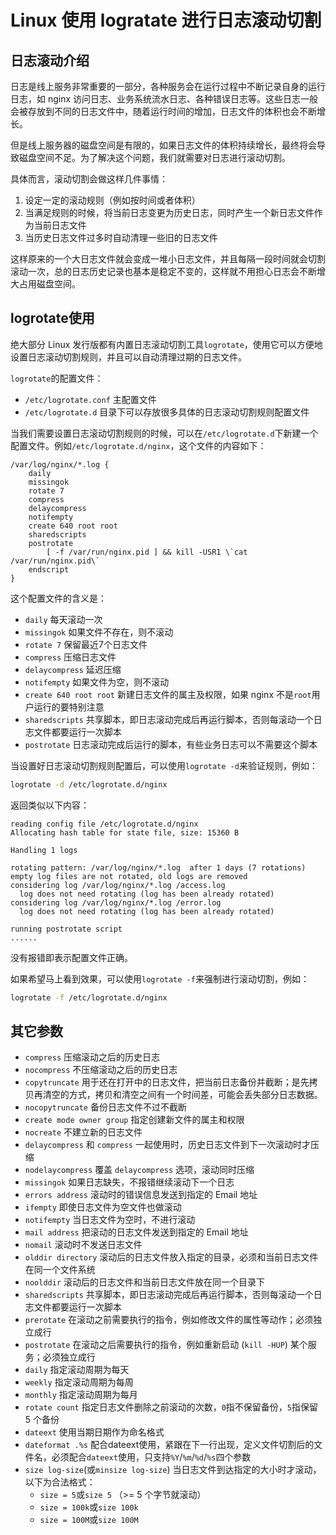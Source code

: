 # Linux 使用 logratate 进行日志滚动切割

## 日志滚动介绍

日志是线上服务非常重要的一部分，各种服务会在运行过程中不断记录自身的运行日志，如 nginx 访问日志、业务系统流水日志、各种错误日志等。这些日志一般会被存放到不同的日志文件中，随着运行时间的增加，日志文件的体积也会不断增长。

但是线上服务器的磁盘空间是有限的，如果日志文件的体积持续增长，最终将会导致磁盘空间不足。为了解决这个问题，我们就需要对日志进行滚动切割。

具体而言，滚动切割会做这样几件事情：

1. 设定一定的滚动规则（例如按时间或者体积）
2. 当满足规则的时候，将当前日志变更为历史日志，同时产生一个新日志文件作为当前日志文件
3. 当历史日志文件过多时自动清理一些旧的日志文件

这样原来的一个大日志文件就会变成一堆小日志文件，并且每隔一段时间就会切割滚动一次，总的日志历史记录也基本是稳定不变的，这样就不用担心日志会不断增大占用磁盘空间。

## logrotate使用

绝大部分 Linux 发行版都有内置日志滚动切割工具`logrotate`，使用它可以方便地设置日志滚动切割规则，并且可以自动清理过期的日志文件。

`logrotate`的配置文件：

- `/etc/logrotate.conf` 主配置文件
- `/etc/logrotate.d` 目录下可以存放很多具体的日志滚动切割规则配置文件

当我们需要设置日志滚动切割规则的时候，可以在`/etc/logrotate.d`下新建一个配置文件。例如`/etc/logrotate.d/nginx`，这个文件的内容如下：

```
/var/log/nginx/*.log {
    daily
    missingok
    rotate 7
    compress
    delaycompress
    notifempty
    create 640 root root
    sharedscripts
    postrotate
        [ -f /var/run/nginx.pid ] && kill -USR1 \`cat /var/run/nginx.pid\`
    endscript
}
```

这个配置文件的含义是：

- `daily` 每天滚动一次
- `missingok` 如果文件不存在，则不滚动
- `rotate 7` 保留最近7个日志文件
- `compress` 压缩日志文件
- `delaycompress` 延迟压缩
- `notifempty` 如果文件为空，则不滚动
- `create 640 root root` 新建日志文件的属主及权限，如果 nginx 不是`root`用户运行的要特别注意
- `sharedscripts` 共享脚本，即日志滚动完成后再运行脚本，否则每滚动一个日志文件都要运行一次脚本
- `postrotate` 日志滚动完成后运行的脚本，有些业务日志可以不需要这个脚本

当设置好日志滚动切割规则配置后，可以使用`logrotate -d`来验证规则，例如：

```sh
logrotate -d /etc/logrotate.d/nginx
```

返回类似以下内容：

```
reading config file /etc/logrotate.d/nginx
Allocating hash table for state file, size: 15360 B

Handling 1 logs

rotating pattern: /var/log/nginx/*.log  after 1 days (7 rotations)
empty log files are not rotated, old logs are removed
considering log /var/log/nginx/*.log /access.log
  log does not need rotating (log has been already rotated)
considering log /var/log/nginx/*.log /error.log
  log does not need rotating (log has been already rotated)

running postrotate script
......
```

没有报错即表示配置文件正确。

如果希望马上看到效果，可以使用`logrotate -f`来强制进行滚动切割，例如：

```sh
logrotate -f /etc/logrotate.d/nginx
```

## 其它参数

- `compress` 压缩滚动之后的历史日志
- `nocompress` 不压缩滚动之后的历史日志
- `copytruncate` 用于还在打开中的日志文件，把当前日志备份并截断；是先拷贝再清空的方式，拷贝和清空之间有一个时间差，可能会丢失部分日志数据。
- `nocopytruncate` 备份日志文件不过不截断
- `create mode owner group` 指定创建新文件的属主和权限
- `nocreate` 不建立新的日志文件
- `delaycompress` 和 `compress` 一起使用时，历史日志文件到下一次滚动时才压缩
- `nodelaycompress` 覆盖 `delaycompress` 选项，滚动同时压缩
- `missingok` 如果日志缺失，不报错继续滚动下一个日志
- `errors address` 滚动时的错误信息发送到指定的 Email 地址
- `ifempty` 即使日志文件为空文件也做滚动
- `notifempty` 当日志文件为空时，不进行滚动
- `mail address` 把滚动的日志文件发送到指定的 Email 地址
- `nomail` 滚动时不发送日志文件
- `olddir directory` 滚动后的日志文件放入指定的目录，必须和当前日志文件在同一个文件系统
- `noolddir` 滚动后的日志文件和当前日志文件放在同一个目录下
- `sharedscripts` 共享脚本，即日志滚动完成后再运行脚本，否则每滚动一个日志文件都要运行一次脚本
- `prerotate` 在滚动之前需要执行的指令，例如修改文件的属性等动作；必须独立成行
- `postrotate` 在滚动之后需要执行的指令，例如重新启动 (`kill -HUP`) 某个服务；必须独立成行
- `daily` 指定滚动周期为每天
- `weekly` 指定滚动周期为每周
- `monthly` 指定滚动周期为每月
- `rotate count` 指定日志文件删除之前滚动的次数，`0`指不保留备份，`5`指保留 5 个备份
- `dateext` 使用当期日期作为命名格式
- `dateformat .%s` 配合dateext使用，紧跟在下一行出现，定义文件切割后的文件名，必须配合`dateext`使用，只支持`%Y`/`%m`/`%d`/`%s`四个参数
- `size log-size`(或`minsize log-size`) 当日志文件到达指定的大小时才滚动，以下为合法格式：
    - `size = 5`或`size 5` （>= 5 个字节就滚动）
    - `size = 100k`或`size 100k`
    - `size = 100M`或`size 100M`
